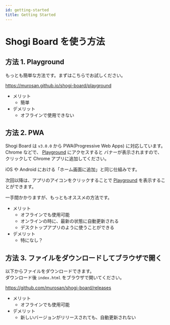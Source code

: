 ```yaml
---
id: getting-started
title: Getting Started
---
```


# Shogi Board を使う方法

## 方法 1. Playground

もっとも簡単な方法です。まずはこちらでお試しください。

<u>https://murosan.github.io/shogi-board/playground</u>

- メリット
  - 簡単
- デメリット
  - オフラインで使用できない

## 方法 2. PWA

Shogi Board は `v3.0.0` から PWA(Progressive Web Apps) に対応しています。  
Chrome などで、 <u>[Playground](/shogi-board/playground/)</u> にアクセスすると
バナーが表示されますので、クリックして Chrome アプリに追加してください。

iOS や Android における「ホーム画面に追加」と同じ仕組みです。

次回以降は、アプリのアイコンをクリックすることで
<u>[Playground](/shogi-board/playground/)</u>
を表示することができます。

一手間かかりますが、もっともオススメの方法です。

- メリット
  - オフラインでも使用可能
  - オンラインの時に、最新の状態に自動更新される
  - デスクトップアプリのように使うことができる
- デメリット
  - 特になし？

## 方法 3. ファイルをダウンロードしてブラウザで開く

以下からファイルをダウンロードできます。  
ダウンロード後 `index.html` をブラウザで開いてください。

<u>https://github.com/murosan/shogi-board/releases</u>

- メリット
  - オフラインでも使用可能
- デメリット
  - 新しいバージョンがリリースされても、自動更新されない
